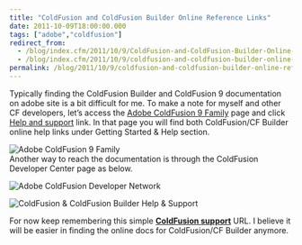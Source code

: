 ```yaml
---
title: "ColdFusion and ColdFusion Builder Online Reference Links"
date: 2011-10-09T18:00:00.000
tags: ["adobe","coldfusion"]
redirect_from: 
  - /blog/index.cfm/2011/10/9/ColdFusion-and-ColdFusion-Builder-Online-Reference-Links/
  - /blog/index.cfm/2011/10/9/coldfusion-and-coldfusion-builder-online-reference-links/
permalink: /blog/2011/10/9/coldfusion-and-coldfusion-builder-online-reference-links/
---
```

Typically finding the  ColdFusion  Builder and  ColdFusion  9 documentation on adobe site is a bit difficult for me. To make a note for myself and other  CF developers,  let’s  access  the  [Adobe ColdFusion 9 Family](http://www.adobe.com/products/coldfusion-family.html "http://www.adobe.com/products/coldfusion-family.html") page and click [Help and support](http://www.adobe.com/support/coldfusion/ "http://www.adobe.com/support/coldfusion/") link. In that page you will find both ColdFusion/CF Builder online help links under Getting Started & Help section.

![Adobe ColdFusion 9 Family](/assets/images/blog/CFHelp.png "Adobe ColdFusion 9 Family")  
Another way to reach the documentation is through the ColdFusion Developer Center page as below.

![Adobe ColdFusion Developer Network](/assets/images/blog/CFHelp1.png "Adobe ColdFusion Developer Network")  

![ColdFusion & ColdFusion Builder Help & Support](/assets/images/blog/CFHelp4.png "ColdFusion & ColdFusion Builder Help & Support")

 For  now  keep  remembering  this simple **[ColdFusion support](http://www.adobe.com/support/coldfusion/  "http://www.adobe.com/support/coldfusion/")** URL. I  believe it will be easier in  finding  the online  docs  for ColdFusion/CF Builder anymore.